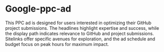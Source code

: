 # Google-ppc-ad
This PPC ad is designed for users interested in optimizing their GitHub project submissions. The headlines highlight expertise and success, while the display path indicates relevance to GitHub and project submissions. Sitelinks offer specific avenues for exploration, and the ad schedule and budget focus on peak hours for maximum impact.
